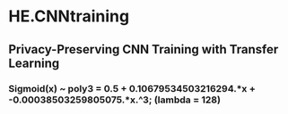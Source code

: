 # HE.CNNtraining

## Privacy-Preserving CNN Training with Transfer Learning


### Sigmoid(x) ~ poly3 = 0.5 + 0.10679534503216294.*x  + -0.00038503259805075.*x.^3;  (lambda = 128)
